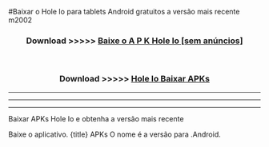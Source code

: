 #Baixar o Hole Io   para tablets Android gratuitos a versão mais recente m2002


<div align="center">
<h3>Download >>>>> <a href="https://pt-web.web.app/?pt= Hole Io ">Baixe o A P K Hole Io  [sem anúncios]</a></h3><br>

<h3>Download >>>>> <a href="https://pt-web.web.app/?pt= Hole Io ">Hole Io  Baixar APKs</a></h3>
</div>

----------------------------------------------------------

----------------------------------------------------------

----------------------------------------------------------

Baixar APKs Hole Io  e obtenha a versão mais recente

Baixe o aplicativo. {title} APKs O nome é a versão para .Android.


